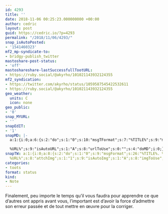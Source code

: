 ```yaml
---
id: 4293
title: ''
date: 2018-11-06 00:25:23.000000000 +00:00
author: cedric
layout: post
guid: https://cedric.io/?p=4293
permalink: "/2018/11/06/4293/"
snap_isAutoPosted:
- '1541460323'
mf2_mp-syndicate-to:
- bridgy-publish_twitter
mastoshare-post-status:
- 'off'
mastoshareshare-lastSuccessfullTootURL:
- https://ruby.social/@akyrho/101021143932124355
mf2_syndication:
- https://twitter.com/akyrho/status/1059587545422532611
- https://ruby.social/@akyrho/101021143932124355
geo_weather:
  units: C
  icon: none
geo_public:
- '0'
snap_MYURL:
- ''
snapEdIT:
- '1'
snapMD: |-
  a:1:{i:0;a:6:{s:2:"do";s:1:"0";s:10:"msgTFormat";s:7:"%TITLE%";s:9:"msgFormat";s:19:"%FULLTEXT%

  %URL%";s:9:"isAutoURL";s:1:"A";s:8:"urlToUse";s:0:"";s:4:"doMD";i:0;}}"
snapTW: a:1:{i:0;a:8:{s:2:"do";s:1:"0";s:9:"msgFormat";s:26:"%TITLE%. %EXCERPT% -
  %URL%";s:8:"attchImg";s:1:"1";s:9:"isAutoImg";s:1:"A";s:8:"imgToUse";s:0:"";s:9:"isAutoURL";s:1:"A";s:8:"urlToUse";s:0:"";s:4:"doTW";i:0;}}
categories:
- toots
format: status
kind:
- Note
---
```

Finalement, peu importe le temps qu’il vous faudra pour apprendre ce que d’autres ont appris avant vous, l’important est d’avoir la force d’admettre son erreur passée et de tout mettre en œuvre pour la corriger.